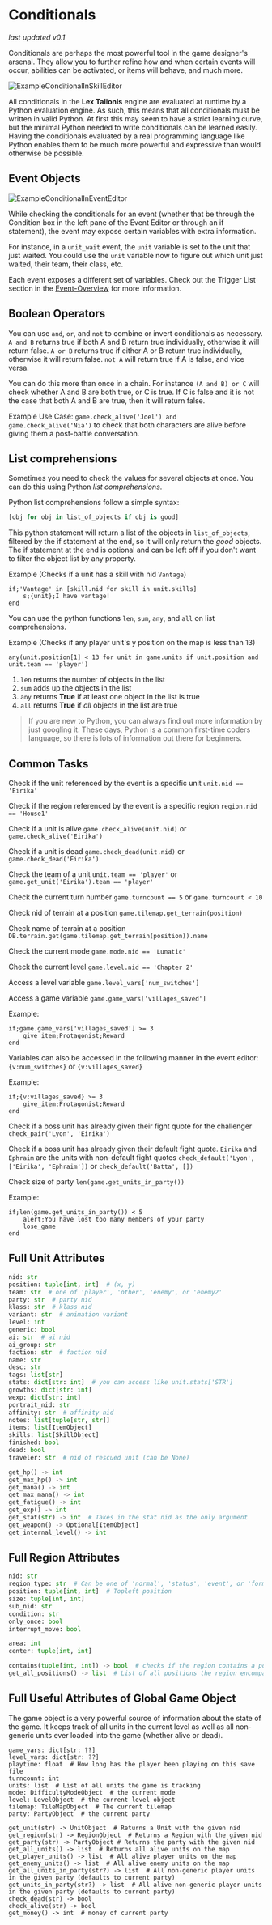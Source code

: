 # Conditionals

_last updated v0.1_

Conditionals are perhaps the most powerful tool in the game designer's arsenal. They allow you to further refine how and when certain events will occur, abilities can be activated, or items will behave, and much more.

![ExampleConditionalInSkillEditor](images/SkillEditorConditional.png)

All conditionals in the **Lex Talionis** engine are evaluated at runtime by a Python evaluation engine. As such, this means that all conditionals must be written in valid Python. At first this may seem to have a strict learning curve, but the minimal Python needed to write conditionals can be learned easily. Having the conditionals evaluated by a real programming language like Python enables them to be much more powerful and expressive than would otherwise be possible.

## Event Objects

![ExampleConditionalInEventEditor](images/EventEditorCondition.png)

While checking the conditionals for an event (whether that be through the Condition box in the left pane of the Event Editor or through an if statement), the event may expose certain variables with extra information.

For instance, in a `unit_wait` event, the `unit` variable is set to the unit that just waited. You could use the `unit` variable now to figure out which unit just waited, their team, their class, etc.

Each event exposes a different set of variables. Check out the Trigger List section in the [Event-Overview](EventOverview) for more information.

## Boolean Operators

You can use `and`, `or`, and `not` to combine or invert conditionals as necessary. `A and B` returns true if both A and B return true individually, otherwise it will return false. `A or B` returns true if either A or B return true individually, otherwise it will return false. `not A` will return true if A is false, and vice versa.

You can do this more than once in a chain. For instance `(A and B) or C` will check whether A and B are both true, or C is true. If C is false and it is not the case that both A and B are true, then it will return false.

Example Use Case: `game.check_alive('Joel') and game.check_alive('Nia')` to check that both characters are alive before giving them a post-battle conversation.

## List comprehensions

Sometimes you need to check the values for several objects at once. You can do this using Python *list comprehensions*.

Python list comprehensions follow a simple syntax:

```python
[obj for obj in list_of_objects if obj is good]
```

This python statement will return a list of the objects in `list_of_objects`, filtered by the if statement at the end, so it will only return the *good* objects. The if statement at the end is optional and can be left off if you don't want to filter the object list by any property.

Example (Checks if a unit has a skill with nid `Vantage`)
```
if;'Vantage' in [skill.nid for skill in unit.skills]
    s;{unit};I have vantage!
end
```

You can use the python functions `len`, `sum`, `any`, and `all` on list comprehensions.

Example (Checks if any player unit's y position on the map is less than 13)
```
any(unit.position[1] < 13 for unit in game.units if unit.position and unit.team == 'player')
```

1. `len` returns the number of objects in the list
2. `sum` adds up the objects in the list
3. `any` returns **True** if at least one object in the list is true
4. `all` returns **True** if *all* objects in the list are true

> If you are new to Python, you can always find out more information by just googling it. These days, Python is a common first-time coders language, so there is lots of information out there for beginners.

## Common Tasks

Check if the unit referenced by the event is a specific unit
`unit.nid == 'Eirika'`

Check if the region referenced by the event is a specific region
`region.nid == 'House1'`

Check if a unit is alive
`game.check_alive(unit.nid)` or `game.check_alive('Eirika')`

Check if a unit is dead
`game.check_dead(unit.nid)` or `game.check_dead('Eirika')`

Check the team of a unit
`unit.team == 'player'` or `game.get_unit('Eirika').team == 'player'`

Check the current turn number
`game.turncount == 5` or `game.turncount < 10`

Check nid of terrain at a position
`game.tilemap.get_terrain(position)`

Check name of terrain at a position
`DB.terrain.get(game.tilemap.get_terrain(position)).name`

Check the current mode
`game.mode.nid == 'Lunatic'`

Check the current level
`game.level.nid == 'Chapter 2'`

Access a level variable
`game.level_vars['num_switches']`

Access a game variable
`game.game_vars['villages_saved']`

Example:
```
if;game.game_vars['villages_saved'] >= 3
    give_item;Protagonist;Reward
end
```

Variables can also be accessed in the following manner in the event editor:
`{v:num_switches}` or `{v:villages_saved}`

Example:
```
if;{v:villages_saved} >= 3
    give_item;Protagonist;Reward
end
```

Check if a boss unit has already given their fight quote for the challenger
`check_pair('Lyon', 'Eirika')`

Check if a boss unit has already given their default fight quote. `Eirika` and `Ephraim` are the units with non-default fight quotes
`check_default('Lyon', ['Eirika', 'Ephraim'])` or `check_default('Batta', [])`

Check size of party
`len(game.get_units_in_party())`

Example:
```
if;len(game.get_units_in_party()) < 5
    alert;You have lost too many members of your party
    lose_game
end
```

## Full Unit Attributes

```python
nid: str
position: tuple[int, int]  # (x, y)
team: str  # one of 'player', 'other', 'enemy', or 'enemy2'
party: str  # party nid
klass: str  # klass nid
variant: str  # animation variant
level: int
generic: bool
ai: str  # ai nid
ai_group: str
faction: str  # faction nid
name: str
desc: str
tags: list[str]
stats: dict[str: int]  # you can access like unit.stats['STR']
growths: dict[str: int]
wexp: dict[str: int]
portrait_nid: str
affinity: str  # affinity nid
notes: list[tuple[str, str]]
items: list[ItemObject]
skills: list[SkillObject]
finished: bool
dead: bool
traveler: str  # nid of rescued unit (can be None)

get_hp() -> int
get_max_hp() -> int
get_mana() -> int
get_max_mana() -> int
get_fatigue() -> int
get_exp() -> int
get_stat(str) -> int  # Takes in the stat nid as the only argument
get_weapon() -> Optional[ItemObject]
get_internal_level() -> int
```

## Full Region Attributes

```python
nid: str
region_type: str  # Can be one of 'normal', 'status', 'event', or 'formation'
position: tuple[int, int]  # Topleft position
size: tuple[int, int]
sub_nid: str
condition: str
only_once: bool
interrupt_move: bool

area: int
center: tuple[int, int]

contains(tuple[int, int]) -> bool  # checks if the region contains a position
get_all_positions() -> list  # List of all positions the region encompasses
```

## Full Useful Attributes of Global Game Object

The game object is a very powerful source of information about the state of the game. It keeps track of all units in the current level as well as all non-generic units ever loaded into the game (whether alive or dead).

```
game_vars: dict[str: ??]
level_vars: dict[str: ??]
playtime: float  # How long has the player been playing on this save file
turncount: int
units: list  # List of all units the game is tracking
mode: DifficultyModeObject  # the current mode
level: LevelObject  # the current level object
tilemap: TileMapObject  # The current tilemap
party: PartyObject  # the current party

get_unit(str) -> UnitObject  # Returns a Unit with the given nid
get_region(str) -> RegionObject  # Returns a Region with the given nid
get_party(str) -> PartyObject # Returns the party with the given nid
get_all_units() -> list  # Returns all alive units on the map
get_player_units() -> list  # All alive player units on the map
get_enemy_units() -> list  # All alive enemy units on the map
get_all_units_in_party(str?) -> list  # All non-generic player units in the given party (defaults to current party)
get_units_in_party(str?) -> list  # All alive non-generic player units in the given party (defaults to current party)
check_dead(str) -> bool
check_alive(str) -> bool
get_money() -> int  # money of current party
```
